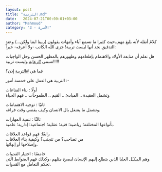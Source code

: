 ```yaml
---
layout: post
title: "التربية.md"
date:   2024-07-21T00:00:01+03:00
author: "Mahmoud"
category: "3 - الأسرة"
---
```

كلامٌ أنقله لأنه بليغ مهم..حيث كثيرا ما نسمع آباء وأمهات
يقولون (ربينا ابننا ولكن\...) وعند التدقيق نجد
أنها ليست تربية! جزى الله الكاتب -ولا أعرفه-
خيراً:

هل تعلم أن متابعة الأولاد والاهتمام بإطعامهم وظهورهم
بالمظهر الحسن وحل الواجبات تسمى
[<u>\#رعاية</u>](https://www.facebook.com/hashtag/رعاية?source=feed_text&epa=HASHTAG&__xts__%5B0%5D=68.ARA6ZeEtTJZqQUOXK8mi2Z7OG7sKQC8EJFen-yBmDF-CGiLTzpR_8K9I8lOioVqxCj_iWiFFP7DrNpLdQsFuTehub_syX4TIE-FDVcNJMs1eS6rPknditw2cb9bugmkHSP6DR3q8WbSZETyVzEIGiBfqYos9qnMauEIIIUXIACe5YOGLIKPfr7mpeq_o5kPXMDSasIEa6jx17L0veABrbLYZjfB0AcHnDy7plCJv9MGgjrVxqXjy82LNqOx7XXVSrZd-HDXdXhcEuJ4VtNsgHDG0T47YLEr3blfYbJQcbNb8Xml-hFWtSexeZgfeCbMqMY-Tx3ZrqRX3vVIAjXK-bxw&__tn__=%2ANKH-R)
وليست تربية!!!!!

فما هي
[<u>\#التربية</u>](https://www.facebook.com/hashtag/التربية?source=feed_text&epa=HASHTAG&__xts__%5B0%5D=68.ARA6ZeEtTJZqQUOXK8mi2Z7OG7sKQC8EJFen-yBmDF-CGiLTzpR_8K9I8lOioVqxCj_iWiFFP7DrNpLdQsFuTehub_syX4TIE-FDVcNJMs1eS6rPknditw2cb9bugmkHSP6DR3q8WbSZETyVzEIGiBfqYos9qnMauEIIIUXIACe5YOGLIKPfr7mpeq_o5kPXMDSasIEa6jx17L0veABrbLYZjfB0AcHnDy7plCJv9MGgjrVxqXjy82LNqOx7XXVSrZd-HDXdXhcEuJ4VtNsgHDG0T47YLEr3blfYbJQcbNb8Xml-hFWtSexeZgfeCbMqMY-Tx3ZrqRX3vVIAjXK-bxw&__tn__=%2ANKH-R)
إذن؟

التربية هي العمل على خمسة أمور :-

أولًا : بناء القناعات\
وتشمل العقيدة .. المبادئ .. القيم .. الطموحات .. فهم
الحياة

ثانيًا : توجيه الاهتمامات\
وتشمل ما يشغل بال الانسان وكيف يقضي وقت فراغه.

ثالثًا : تنمية المهارات\
بأنواعها المختلفة؛ رياضية؛ فنية؛ عقلية؛ اجتماعية؛
إدارية؛ علمية.

رابعًا: فهم قواعد العلاقات\
من تصاحب؟ من تتجنب؟ وكيفية بناء العلاقات\
وإصلاحها أو إنهائها.

خامسًا : اختيار القدوات\
وهم المـُثـُل العليا الذين يتطلع إليهم الإنسان ليصبح مثلهم
،وكذلك فهم الضوابط التي تحكم التعامل مع القدوات.
